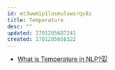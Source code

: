```yaml
---
id: et3wwm1p1losmuluwsrqx8z
title: Temperature
desc: ""
updated: 1701205687241
created: 1701205658322
---
```


- [What is Temperature in NLP?🐭](https://lukesalamone.github.io/posts/what-is-temperature/)
